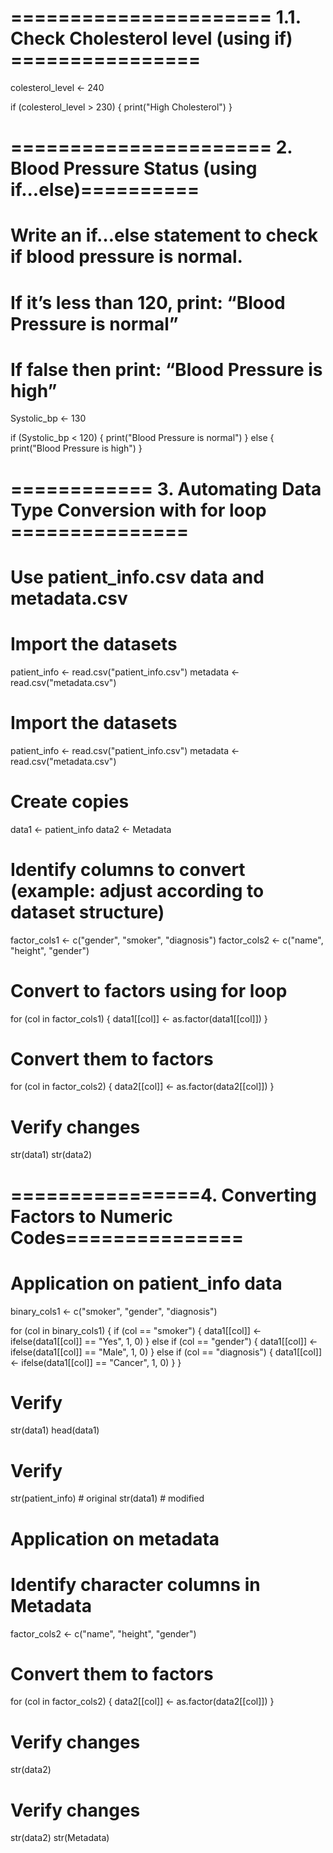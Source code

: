 # ====================== 1.1. Check Cholesterol level (using if) ================
colesterol_level <- 240

if (colesterol_level > 230) {
  print("High Cholesterol")
}


# ====================== 2. Blood Pressure Status (using if...else)==========
# Write an if…else statement to check if blood pressure is normal.
# If it’s less than 120, print: “Blood Pressure is normal”
# If false then print: “Blood Pressure is high”

Systolic_bp <- 130


if (Systolic_bp < 120) {
  print("Blood Pressure is normal")
} else {
  print("Blood Pressure is high")
}

  
# ============ 3. Automating Data Type Conversion with for loop ===============
  
  # Use patient_info.csv data and metadata.csv
# Import the datasets
patient_info <- read.csv("patient_info.csv")
metadata <- read.csv("metadata.csv")
# Import the datasets
patient_info <- read.csv("patient_info.csv")
metadata <- read.csv("metadata.csv")

# Create copies
data1 <- patient_info
data2 <- Metadata

# Identify columns to convert (example: adjust according to dataset structure)
factor_cols1 <- c("gender", "smoker", "diagnosis")
factor_cols2 <- c("name", "height", "gender")

# Convert to factors using for loop
for (col in factor_cols1) {
  data1[[col]] <- as.factor(data1[[col]])
}

# Convert them to factors
for (col in factor_cols2) {
  data2[[col]] <- as.factor(data2[[col]])
}

# Verify changes
str(data1)
str(data2)


# ================4. Converting Factors to Numeric Codes===============
# Application on patient_info data
binary_cols1 <- c("smoker", "gender", "diagnosis")


for (col in binary_cols1) {
  if (col == "smoker") {
    data1[[col]] <- ifelse(data1[[col]] == "Yes", 1, 0)
  } else if (col == "gender") {
    data1[[col]] <- ifelse(data1[[col]] == "Male", 1, 0)
  } else if (col == "diagnosis") {
    data1[[col]] <- ifelse(data1[[col]] == "Cancer", 1, 0)
  }
}

# Verify
str(data1)
head(data1)


# Verify
str(patient_info)  # original
str(data1)         # modified

# Application on metadata

# Identify character columns in Metadata
factor_cols2 <- c("name", "height", "gender")

# Convert them to factors
for (col in factor_cols2) {
  data2[[col]] <- as.factor(data2[[col]])
}

# Verify changes
str(data2)


# Verify changes
str(data2)
str(Metadata)
